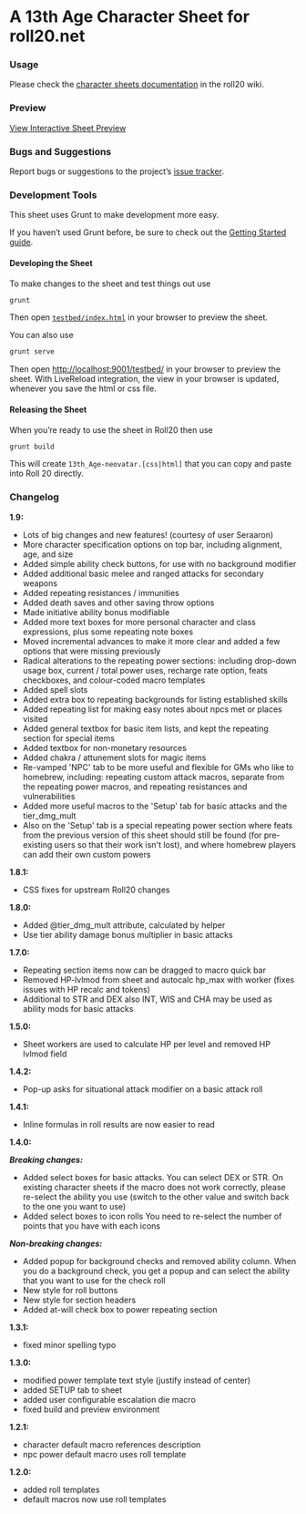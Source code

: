 # A 13th Age Character Sheet for roll20.net

### Usage

Please check the [character sheets documentation](https://wiki.roll20.net/13th_Age_Character_Sheet_neovatar) in the roll20 wiki.

### Preview

[View Interactive Sheet Preview](http://neovatar.github.io/roll20-character-sheets/13th_Age-neovatar/testbed/)

### Bugs and Suggestions

Report bugs or suggestions to the project’s [issue tracker](https://github.com/neovatar/roll20-character-sheets/issues).

### Development Tools

This sheet uses Grunt to make development more easy.

If you haven’t used Grunt before, be sure to check out the [Getting Started guide](http://gruntjs.com/getting-started).

#### Developing the Sheet

To make changes to the sheet and test things out use

```bash
grunt
```

Then open [`testbed/index.html`](testbed/index.html) in your browser to preview the sheet.

You can also use

```bash
grunt serve
```

Then open [http://localhost:9001/testbed/](http://localhost:9001/testbed/) in your browser to preview the sheet. With LiveReload integration, the view in your browser is updated, whenever you save the html or css file.


#### Releasing the Sheet

When you’re ready to use the sheet in Roll20 then use

```bash
grunt build
```

This will create `13th_Age-neovatar.[css|html]` that you can copy and paste into Roll 20 directly.

### Changelog
**1.9:**
* Lots of big changes and new features! (courtesy of user Seraaron)
* More character specification options on top bar, including alignment, age, and size
* Added simple ability check buttons, for use with no background modifier
* Added additional basic melee and ranged attacks for secondary weapons
* Added repeating resistances / immunities
* Added death saves and other saving throw options
* Made initiative ability bonus modifiable
* Added more text boxes for more personal character and class expressions, plus some repeating note boxes
* Moved incremental advances to make it more clear and added a few options that were missing previously
* Radical alterations to the repeating power sections: including drop-down usage box, current / total power uses, recharge rate option, feats checkboxes, and colour-coded macro templates
* Added spell slots
* Added extra box to repeating backgrounds for listing established skills
* Added repeating list for making easy notes about npcs met or places visited
* Added general textbox for basic item lists, and kept the repeating section for special items
* Added textbox for non-monetary resources
* Added chakra / attunement slots for magic items
* Re-vamped 'NPC' tab to be more useful and flexible for GMs who like to homebrew, including: repeating custom attack macros, separate from the repeating power macros, and repeating resistances and vulnerabilities
* Added more useful macros to the 'Setup' tab for basic attacks and the tier_dmg_mult
* Also on the 'Setup' tab is a special repeating power section where feats from the previous version of this sheet should still be found (for pre-existing users so that their work isn't lost), and where homebrew players can add their own custom powers

**1.8.1:**
* CSS fixes for upstream Roll20 changes

**1.8.0:**
* Added @tier_dmg_mult attribute, calculated by helper
* Use tier ability damage bonus multiplier in basic attacks

**1.7.0:**

* Repeating section items now can be dragged to macro quick bar
* Removed HP-lvlmod from sheet and autocalc hp_max with worker (fixes issues with HP recalc and tokens)
* Additional to STR and DEX also INT, WIS and CHA may be used as ability mods for basic attacks

**1.5.0:**

* Sheet workers are used to calculate HP per level and removed HP lvlmod field

**1.4.2:**

* Pop-up asks for situational attack modifier on a basic attack roll

**1.4.1:**

* Inline formulas in roll results are now easier to read

**1.4.0:**

***Breaking changes:***

* Added select boxes for basic attacks. You can select DEX or STR.
  On existing character sheets if the macro does not work correctly, please re-select the ability you use (switch to the other value and switch back to the one you want to use)
* Added select boxes to icon rolls
  You need to re-select the number of points that you have with each icons

***Non-breaking changes:***

* Added popup for background checks and removed ability column. When you do a background check, you get a popup and can select the ability that you want to use for the check roll
* New style for roll buttons
* New style for section headers
* Added at-will check box to power repeating section

**1.3.1:**

  * fixed minor spelling typo

**1.3.0:**

  * modified power template text style (justify instead of center)
  * added SETUP tab to sheet
  * added user configurable escalation die macro
  * fixed build and preview environment

**1.2.1:**

  * character default macro references description
  * npc power default macro uses roll template


**1.2.0:**

  * added roll templates
  * default macros now use roll templates
